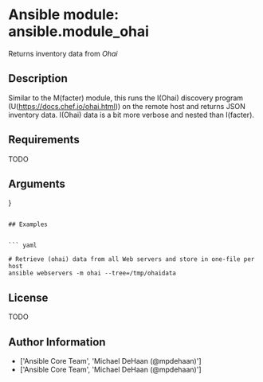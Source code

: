 # Ansible module: ansible.module_ohai


Returns inventory data from *Ohai*

## Description

Similar to the M(facter) module, this runs the I(Ohai) discovery program (U(https://docs.chef.io/ohai.html)) on the remote host and returns JSON inventory data. I(Ohai) data is a bit more verbose and nested than I(facter).

## Requirements

TODO

## Arguments

}
```

## Examples


``` yaml

# Retrieve (ohai) data from all Web servers and store in one-file per host
ansible webservers -m ohai --tree=/tmp/ohaidata

```

## License

TODO

## Author Information
  - ['Ansible Core Team', 'Michael DeHaan (@mpdehaan)']
  - ['Ansible Core Team', 'Michael DeHaan (@mpdehaan)']
